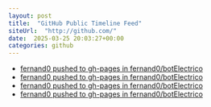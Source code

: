 ```yaml
---
layout: post
title:  "GitHub Public Timeline Feed"
siteUrl:  "http://github.com/"
date:  2025-03-25 20:03:27+00:00
categories: github
---
```

*  [fernand0 pushed to gh-pages in fernand0/botElectrico](https://github.com/fernand0/botElectrico/compare/a651aaefe4...ce7af10608)
*  [fernand0 pushed to gh-pages in fernand0/botElectrico](https://github.com/fernand0/botElectrico/compare/43597c3376...d8b581d9e7)
*  [fernand0 pushed to gh-pages in fernand0/botElectrico](https://github.com/fernand0/botElectrico/compare/912e353ba8...e36322a0f6)
*  [fernand0 pushed to gh-pages in fernand0/botElectrico](https://github.com/fernand0/botElectrico/compare/0c8de7c658...73fc0fcec4)
